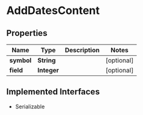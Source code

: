 

# AddDatesContent


## Properties

Name | Type | Description | Notes
------------ | ------------- | ------------- | -------------
**symbol** | **String** |  |  [optional]
**field** | **Integer** |  |  [optional]


## Implemented Interfaces

* Serializable


